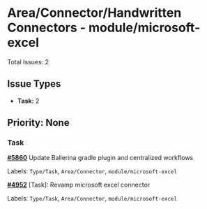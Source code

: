 # Area/Connector/Handwritten Connectors - module/microsoft-excel

Total Issues: 2

## Issue Types

- **Task:** 2

## Priority: None

### Task

**[#5860](https://github.com/ballerina-platform/ballerina-library/issues/5860)** Update Ballerina gradle plugin and centralized workflows

Labels: `Type/Task`, `Area/Connector`, `module/microsoft-excel`

**[#4952](https://github.com/ballerina-platform/ballerina-library/issues/4952)** [Task]: Revamp microsoft excel connector 

Labels: `Type/Task`, `Area/Connector`, `module/microsoft-excel`

